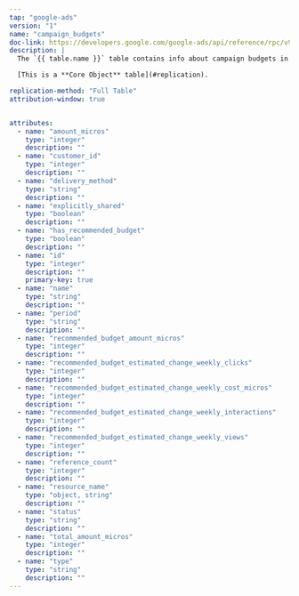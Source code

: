 ```yaml
---
tap: "google-ads"
version: "1"
name: "campaign_budgets"
doc-link: https://developers.google.com/google-ads/api/reference/rpc/v9/CampaignBudgetService
description: |
  The `{{ table.name }}` table contains info about campaign budgets in your Google Ads account.

  [This is a **Core Object** table](#replication).

replication-method: "Full Table"
attribution-window: true


attributes:
  - name: "amount_micros"
    type: "integer"
    description: ""
  - name: "customer_id"
    type: "integer"
    description: ""
  - name: "delivery_method"
    type: "string"
    description: ""
  - name: "explicitly_shared"
    type: "boolean"
    description: ""
  - name: "has_recommended_budget"
    type: "boolean"
    description: ""
  - name: "id"
    type: "integer"
    description: ""
    primary-key: true
  - name: "name"
    type: "string"
    description: ""
  - name: "period"
    type: "string"
    description: ""
  - name: "recommended_budget_amount_micros"
    type: "integer"
    description: ""
  - name: "recommended_budget_estimated_change_weekly_clicks"
    type: "integer"
    description: ""
  - name: "recommended_budget_estimated_change_weekly_cost_micros"
    type: "integer"
    description: ""
  - name: "recommended_budget_estimated_change_weekly_interactions"
    type: "integer"
    description: ""
  - name: "recommended_budget_estimated_change_weekly_views"
    type: "integer"
    description: ""
  - name: "reference_count"
    type: "integer"
    description: ""
  - name: "resource_name"
    type: "object, string"
    description: ""
  - name: "status"
    type: "string"
    description: ""
  - name: "total_amount_micros"
    type: "integer"
    description: ""
  - name: "type"
    type: "string"
    description: ""
---
```

